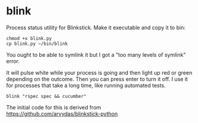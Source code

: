 blink
=====

Process status utility for Blinkstick. Make it executable and copy it to bin:
~~~
chmod +x blink.py
cp blink.py ~/bin/blink
~~~
You ought to be able to symlink it but I got a "too many levels of symlink"
error.

It will pulse white while your process is going and then light up red or green
depending on the outcome. Then you can press enter to turn it off. I use it for
processes that take a long time, like running automated tests.
~~~
blink "rspec spec && cucumber"
~~~

The initial code for this is derived from https://github.com/arvydas/blinkstick-python
